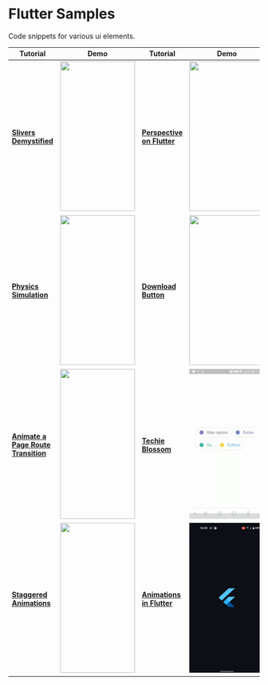 # Flutter Samples

Code snippets for various ui elements.

Tutorial | Demo | Tutorial | Demo
-------- | ---- | -------- | ----
**[Slivers Demystified](https://medium.com/flutter/slivers-demystified-6ff68ab0296f)** | <img src="https://github.com/hauntarl/flui_000_samples/blob/master/screenshots/slivers-demo.gif" width="150" height="300"> | **[Perspective on Flutter](https://medium.com/flutter/perspective-on-flutter-6f832f4d912e)** | <img src="https://github.com/hauntarl/flutter-samples/blob/master/screenshots/perspective-demo.gif" width="150" height="300">
**[Physics Simulation](https://flutter.dev/docs/cookbook/animation/physics-simulation)** | <img src="https://github.com/hauntarl/flutter-samples/blob/master/screenshots/physics-simulation.gif" width="150" height="300"> | **[Download Button](https://flutter.dev/docs/cookbook/effects/download-button.html)** | <img src="https://github.com/hauntarl/flutter-samples/blob/master/screenshots/download-button.gif" width="150" height="300">
**[Animate a Page Route Transition](https://flutter.dev/docs/cookbook/animation/page-route-animation.html)** | <img src="https://github.com/hauntarl/flutter-samples/blob/master/screenshots/route-layout-demo.gif" width="150" height="300"> | **[Techie Blossom](https://www.youtube.com/channel/UC3wqIkiaOUpO6EjJoCwH6_Q)** | <img src="https://github.com/hauntarl/flui_000_samples/blob/master/screenshots/google-filters.gif" width="150" height="300">
**[Staggered Animations](https://flutter.dev/docs/development/ui/animations/staggered-animations)** | <img src="https://github.com/hauntarl/flutter-samples/blob/master/screenshots/staggered-demo.gif" width="150" height="300"> | **[Animations in Flutter](https://flutter.dev/docs/development/ui/animations/tutorial)** | <img src="https://github.com/hauntarl/flui_000_samples/blob/master/screenshots/animation-demo.gif" width="150" height="300">
